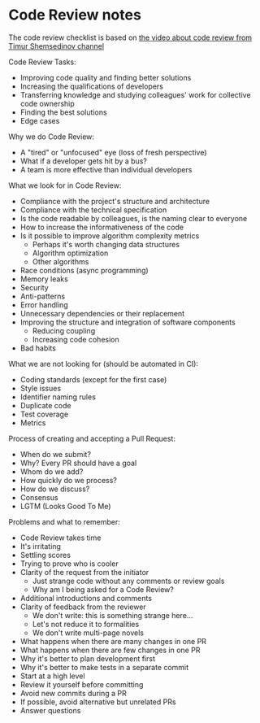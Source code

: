 # Code Review notes
The code review checklist is based on [the video about code review from Timur Shemsedinov channel](https://youtu.be/EKL6NiIQ6ZU?si=gW3isHNWT5bz1QGP)

Code Review Tasks:
- Improving code quality and finding better solutions
- Increasing the qualifications of developers
- Transferring knowledge and studying colleagues' work for collective code ownership
- Finding the best solutions
- Edge cases

Why we do Code Review:
- A "tired" or "unfocused" eye (loss of fresh perspective)
- What if a developer gets hit by a bus?
- A team is more effective than individual developers

What we look for in Code Review:
- Compliance with the project's structure and architecture
- Compliance with the technical specification
- Is the code readable by colleagues, is the naming clear to everyone
- How to increase the informativeness of the code
- Is it possible to improve algorithm complexity metrics
  - Perhaps it's worth changing data structures
  - Algorithm optimization
  - Other algorithms
- Race conditions (async programming)
- Memory leaks
- Security
- Anti-patterns
- Error handling
- Unnecessary dependencies or their replacement
- Improving the structure and integration of software components
  - Reducing coupling
  - Increasing code cohesion
- Bad habits

What we are not looking for (should be automated in CI):
- Coding standards (except for the first case)
- Style issues
- Identifier naming rules
- Duplicate code
- Test coverage
- Metrics

Process of creating and accepting a Pull Request:
- When do we submit?
- Why? Every PR should have a goal
- Whom do we add?
- How quickly do we process?
- How do we discuss?
- Consensus
- LGTM (Looks Good To Me)

Problems and what to remember:
- Code Review takes time
- It's irritating
- Settling scores
- Trying to prove who is cooler
- Clarity of the request from the initiator
  - Just strange code without any comments or review goals
  - Why am I being asked for a Code Review?
- Additional introductions and comments
- Clarity of feedback from the reviewer
  - We don't write: this is something strange here...
  - Let's not reduce it to formalities
  - We don't write multi-page novels
- What happens when there are many changes in one PR
- What happens when there are few changes in one PR
- Why it's better to plan development first
- Why it's better to make tests in a separate commit
- Start at a high level
- Review it yourself before committing
- Avoid new commits during a PR
- If possible, avoid alternative but unrelated PRs
- Answer questions

